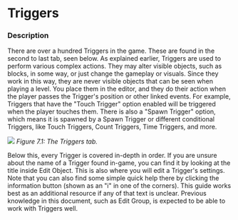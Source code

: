 # Triggers

### Description

There are over a hundred Triggers in the game. These are found in the second to last tab, seen below. As explained earlier, Triggers are used to perform various complex actions. They may alter visible objects, such as blocks, in some way, or just change the gameplay or visuals. Since they work in this way, they are never visible objects that can be seen when playing a level. You place them in the editor, and they do their action when the player passes the Trigger's position or other linked events. For example, Triggers that have the "Touch Trigger" option enabled will be triggered when the player touches them. There is also a "Spawn Trigger" option, which means it is spawned by a Spawn Trigger or different conditional Triggers, like Touch Triggers, Count Triggers, Time Triggers, and more.

![](https://guia.jorge603.xyz/assets/img/figures/64.png)
*Figure 7.1: The Triggers tab.*

Below this, every Trigger is covered in-depth in order. If you are unsure about the name of a Trigger found in-game, you can find it by looking at the title inside Edit Object. This is also where you will edit a Trigger's settings. Note that you can also find some simple quick help there by clicking the information button (shown as an "i" in one of the corners). This guide works best as an additional resource if any of that text is unclear. Previous knowledge in this document, such as Edit Group, is expected to be able to work with Triggers well.